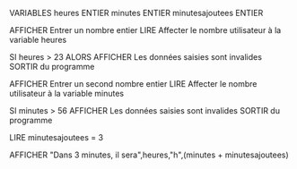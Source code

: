 VARIABLES
heures ENTIER
minutes ENTIER
minutesajoutees ENTIER

AFFICHER Entrer un nombre entier
LIRE Affecter le nombre utilisateur à la variable heures

SI heures > 23
ALORS AFFICHER Les données saisies sont invalides
SORTIR du programme

AFFICHER Entrer un second nombre entier
LIRE Affecter le nombre utilisateur à la variable minutes

SI minutes > 56
AFFICHER Les données saisies sont invalides
SORTIR du programme

LIRE minutesajoutees = 3


AFFICHER "Dans 3 minutes, il sera",heures,"h",(minutes + minutesajoutees)

